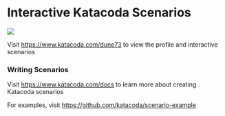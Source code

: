 # Interactive Katacoda Scenarios

[![](http://shields.katacoda.com/katacoda/dune73/count.svg)](https://www.katacoda.com/dune73 "Get your profile on Katacoda.com")

Visit https://www.katacoda.com/dune73 to view the profile and interactive scenarios

### Writing Scenarios
Visit https://www.katacoda.com/docs to learn more about creating Katacoda scenarios

For examples, visit https://github.com/katacoda/scenario-example
